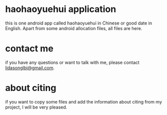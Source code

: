 # haohaoyuehui application
this is one android app called haohaoyuehui in Chinese or good date in English. Apart from some android allocation files, all files are here. 
# contact me
if you have any questions or want to talk with me, please contact lidasonglbj@gmail.com.
# about citing
if you want to copy some files and add the information about citing from my project, I will be very pleased.
